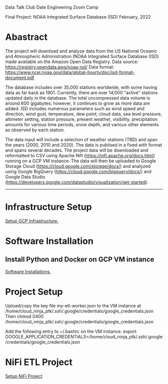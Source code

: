 Data Talk Club
Date Engineering Zoom Camp


Final Project:
NOAA Integrated Surface Database (ISD)
February, 2022


<h1>Abastract</h1>

The project will download and analyze data from the US National Oceanic and Atmospheric Administration (NOAA Integrated Surface Database (ISD)
made available on the Amazon Open Data Registry.
Data source: https://registry.opendata.aws/noaa-isd/
Data format: https://www.ncei.noaa.gov/data/global-hourly/doc/isd-format-document.pdf

The database includes over 35,000 stations worldwide, with some having data as far back as 1901. Currently, there are over 14,000 "active" stations updated
daily in the database. The total uncompressed data volume is around 600 gigabytes; however, it continues to grow as more data are added. ISD includes numerous parameters such as wind speed and direction, wind gust, temperature, dew point, cloud data, sea level pressure, altimeter setting, station pressure, present weather, visibility, precipitation amounts for various time periods, snow depth, and various other elements as observed by each station.


The data input will include a selection of weather stations (TBD) and span the years (2000, 2010 and 2020).
The data is publised in a fixed with format and spans several decades.
The project data will be downloaded and reformatted to CSV using Apache Nifi (https://nifi.apache.org/docs.html) running on a GCP VM instance.
The data will then be uploaded to Google Storage Cloud (https://cloud.google.com/storage/docs/) and analyzed using Google BigQuery (https://cloud.google.com/bigquery/docs/) and Google Data Studio (https://developers.google.com/datastudio/visualization/get-started).

<hr></hr>
<h1>Infrastructure Setup</h1>
<a href="https://github.com/ptking777/dtc-de-project/blob/main/gcp_env_setup.md">Setup GCP Infrastructure.</a>
<p>
<h1>Software Installation</h1>
<h2>Install Python and Docker on GCP VM instance</h2>
<a href="https://github.com/ptking777/dtc-de-project/blob/main/gcp_env_setup.md">Software Installations.</a>  
<p>
<h1>Project Setup</h1>  
Upload/copy the key file my-etl-worker.json to the VM instance at /home/cloud_ninja_ptk/.ssh/.google/credentials/google_credentials.json
Then 
  chmod 0400 /home/cloud_ninja_ptk/.ssh/.google/credentials/google_credentials.json
  
 Add the following entry to ~/.bashrc on the VM instance.
 export GOOGLE_APPLICATION_CREDENTIALS=/home/cloud_ninja_ptk/.ssh/.google/credentials/google_credentials.json
 
 <h1>NiFi ETL Project</h1>
 <a href="https://github.com/ptking777/dtc_de_nifi_project/tree/master#readme">Setup NiFi Project</a>
 <p>
 
 
 
 
 
 
